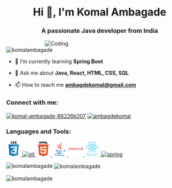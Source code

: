 <h1 align="center">Hi 👋, I'm Komal Ambagade</h1>
<h3 align="center">A passionate Java developer from India</h3>
<img align="right" alt="Coding" width="400" src="https://user-images.githubusercontent.com/102985224/211582827-8fd748d6-9181-4c5f-a620-76168b861a4d.gif">

<p align="left"> <img src="https://komarev.com/ghpvc/?username=komalambagade&label=Profile%20views&color=0e75b6&style=flat" alt="komalambagade" /> </p>

- 🌱 I’m currently learning **Spring Boot**

- 💬 Ask me about **Java, React, HTML, CSS, SQL**

- 📫 How to reach me **ambagdekomal@gmail.com**

<h3 align="left">Connect with me:</h3>
<p align="left">
<a href="https://linkedin.com/in/komal-ambagade-86226b207" target="blank"><img align="center" src="https://raw.githubusercontent.com/rahuldkjain/github-profile-readme-generator/master/src/images/icons/Social/linked-in-alt.svg" alt="komal-ambagade-86226b207" height="30" width="40" /></a>
<a href="https://www.hackerrank.com/ambagdekomal" target="blank"><img align="center" src="https://raw.githubusercontent.com/rahuldkjain/github-profile-readme-generator/master/src/images/icons/Social/hackerrank.svg" alt="ambagdekomal" height="30" width="40" /></a>
</p>

<h3 align="left">Languages and Tools:</h3>
<p align="left"> <a href="https://www.w3schools.com/css/" target="_blank" rel="noreferrer"> <img src="https://raw.githubusercontent.com/devicons/devicon/master/icons/css3/css3-original-wordmark.svg" alt="css3" width="40" height="40"/> </a> <a href="https://git-scm.com/" target="_blank" rel="noreferrer"> <img src="https://www.vectorlogo.zone/logos/git-scm/git-scm-icon.svg" alt="git" width="40" height="40"/> </a> <a href="https://www.w3.org/html/" target="_blank" rel="noreferrer"> <img src="https://raw.githubusercontent.com/devicons/devicon/master/icons/html5/html5-original-wordmark.svg" alt="html5" width="40" height="40"/> </a> <a href="https://www.java.com" target="_blank" rel="noreferrer"> <img src="https://raw.githubusercontent.com/devicons/devicon/master/icons/java/java-original.svg" alt="java" width="40" height="40"/> </a> <a href="https://www.oracle.com/" target="_blank" rel="noreferrer"> <img src="https://raw.githubusercontent.com/devicons/devicon/master/icons/oracle/oracle-original.svg" alt="oracle" width="40" height="40"/> </a> <a href="https://reactjs.org/" target="_blank" rel="noreferrer"> <img src="https://raw.githubusercontent.com/devicons/devicon/master/icons/react/react-original-wordmark.svg" alt="react" width="40" height="40"/> </a> <a href="https://spring.io/" target="_blank" rel="noreferrer"> <img src="https://www.vectorlogo.zone/logos/springio/springio-icon.svg" alt="spring" width="40" height="40"/> </a> </p>

<p><img align="left" src="https://github-readme-stats.vercel.app/api/top-langs?username=komalambagade&show_icons=true&locale=en&layout=compact" alt="komalambagade" /></p>

<p>&nbsp;<img align="center" src="https://github-readme-stats.vercel.app/api?username=komalambagade&show_icons=true&locale=en" alt="komalambagade" /></p>

<p><img align="center" src="https://github-readme-streak-stats.herokuapp.com/?user=komalambagade&" alt="komalambagade" /></p>
